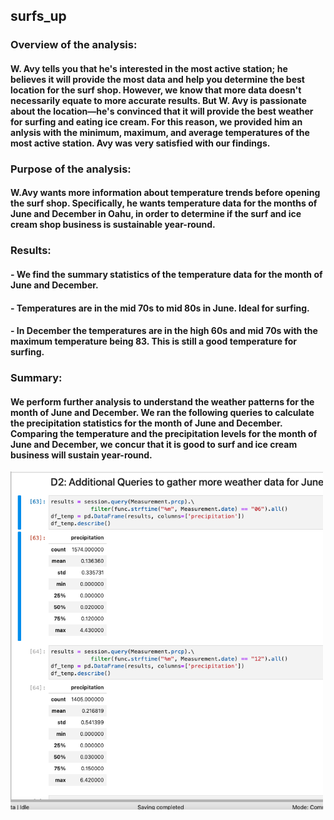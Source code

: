 ## surfs_up
### Overview of the analysis:
#### W. Avy tells you that he's interested in the most active station; he believes it will provide the most data and help you determine the best location for the surf shop. However, we know that more data doesn't necessarily equate to more accurate results. But W. Avy is passionate about the location—he's convinced that it will provide the best weather for surfing and eating ice cream. For this reason, we provided him an anlysis with the minimum, maximum, and average temperatures of the most active station. Avy was very satisfied with our findings.

### Purpose of the analysis:
#### W.Avy wants more information about temperature trends before opening the surf shop. Specifically, he wants temperature data for the months of June and December in Oahu, in order to determine if the surf and ice cream shop business is sustainable year-round.

### Results:
#### - We find the summary statistics of the temperature data for the month of June and December.
#### - Temperatures are in the mid 70s to mid 80s in June. Ideal for surfing.
#### - In December the temperatures are in the high 60s and mid 70s with the maximum temperature being 83. This is still a good temperature for surfing.

### Summary:
#### We perform further analysis to understand the weather patterns for the month of June and December. We ran the following queries to calculate the precipitation statistics for the month of June and December. Comparing the temperature and the precipitation levels for the month of June and December, we concur that it is good to surf and ice cream business will sustain year-round.

<img src = "Additional_Weather_Query.png" width = 500)>